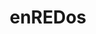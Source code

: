 ---
layout: page
title: enREDos
description: Repositorio sobre análisis de redes de comedias del Siglo de Oro
img: assets/img/proyectos/enredos.png
redirect: https://github.com/dxvidmr/enredos
importance: 3
category: personal
---